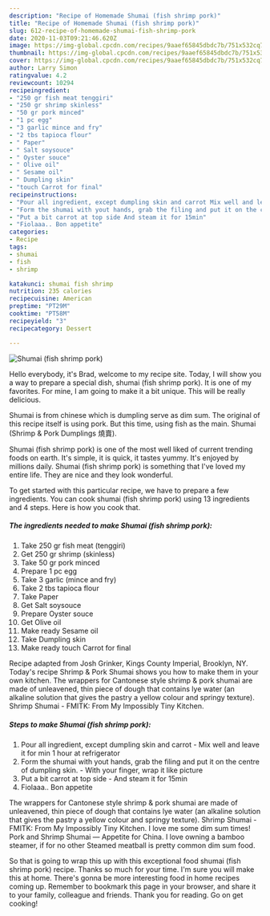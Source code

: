 ```yaml
---
description: "Recipe of Homemade Shumai (fish shrimp pork)"
title: "Recipe of Homemade Shumai (fish shrimp pork)"
slug: 612-recipe-of-homemade-shumai-fish-shrimp-pork
date: 2020-11-03T09:21:46.620Z
image: https://img-global.cpcdn.com/recipes/9aaef65845dbdc7b/751x532cq70/shumai-fish-shrimp-pork-recipe-main-photo.jpg
thumbnail: https://img-global.cpcdn.com/recipes/9aaef65845dbdc7b/751x532cq70/shumai-fish-shrimp-pork-recipe-main-photo.jpg
cover: https://img-global.cpcdn.com/recipes/9aaef65845dbdc7b/751x532cq70/shumai-fish-shrimp-pork-recipe-main-photo.jpg
author: Larry Simon
ratingvalue: 4.2
reviewcount: 10294
recipeingredient:
- "250 gr fish meat tenggiri"
- "250 gr shrimp skinless"
- "50 gr pork minced"
- "1 pc egg"
- "3 garlic mince and fry"
- "2 tbs tapioca flour"
- " Paper"
- " Salt soysouce"
- " Oyster souce"
- " Olive oil"
- " Sesame oil"
- " Dumpling skin"
- "touch Carrot for final"
recipeinstructions:
- "Pour all ingredient, except dumpling skin and carrot Mix well and leave it for min 1 hour at refrigerator"
- "Form the shumai with yout hands, grab the filing and put it on the centre of dumpling skin. With your finger, wrap it like picture"
- "Put a bit carrot at top side And steam it for 15min"
- "Fiolaaa.. Bon appetite"
categories:
- Recipe
tags:
- shumai
- fish
- shrimp

katakunci: shumai fish shrimp 
nutrition: 235 calories
recipecuisine: American
preptime: "PT29M"
cooktime: "PT58M"
recipeyield: "3"
recipecategory: Dessert

---
```



![Shumai (fish shrimp pork)](https://img-global.cpcdn.com/recipes/9aaef65845dbdc7b/751x532cq70/shumai-fish-shrimp-pork-recipe-main-photo.jpg)

Hello everybody, it's Brad, welcome to my recipe site. Today, I will show you a way to prepare a special dish, shumai (fish shrimp pork). It is one of my favorites. For mine, I am going to make it a bit unique. This will be really delicious.

Shumai is from chinese which is dumpling serve as dim sum. The original of this recipe itself is using pork. But this time, using fish as the main. Shumai (Shrimp &amp; Pork Dumplings 燒賣).

Shumai (fish shrimp pork) is one of the most well liked of current trending foods on earth. It's simple, it is quick, it tastes yummy. It's enjoyed by millions daily. Shumai (fish shrimp pork) is something that I've loved my entire life. They are nice and they look wonderful.


To get started with this particular recipe, we have to prepare a few ingredients. You can cook shumai (fish shrimp pork) using 13 ingredients and 4 steps. Here is how you cook that.

<!--inarticleads1-->

##### The ingredients needed to make Shumai (fish shrimp pork):

1. Take 250 gr fish meat (tenggiri)
1. Get 250 gr shrimp (skinless)
1. Take 50 gr pork minced
1. Prepare 1 pc egg
1. Take 3 garlic (mince and fry)
1. Take 2 tbs tapioca flour
1. Take  Paper
1. Get  Salt soysouce
1. Prepare  Oyster souce
1. Get  Olive oil
1. Make ready  Sesame oil
1. Take  Dumpling skin
1. Make ready touch Carrot for final


Recipe adapted from Josh Grinker, Kings County Imperial, Brooklyn, NY. Today&#39;s recipe Shrimp &amp; Pork Shumai shows you how to make them in your own kitchen. The wrappers for Cantonese style shrimp &amp; pork shumai are made of unleavened, thin piece of dough that contains lye water (an alkaline solution that gives the pastry a yellow colour and springy texture). Shrimp Shumai - FMITK: From My Impossibly Tiny Kitchen. 

<!--inarticleads2-->

##### Steps to make Shumai (fish shrimp pork):

1. Pour all ingredient, except dumpling skin and carrot - Mix well and leave it for min 1 hour at refrigerator
1. Form the shumai with yout hands, grab the filing and put it on the centre of dumpling skin. - With your finger, wrap it like picture
1. Put a bit carrot at top side - And steam it for 15min
1. Fiolaaa.. Bon appetite


The wrappers for Cantonese style shrimp &amp; pork shumai are made of unleavened, thin piece of dough that contains lye water (an alkaline solution that gives the pastry a yellow colour and springy texture). Shrimp Shumai - FMITK: From My Impossibly Tiny Kitchen. I love me some dim sum times! Pork and Shrimp Shumai — Appetite for China. I love owning a bamboo steamer, if for no other Steamed meatball is pretty common dim sum food. 

So that is going to wrap this up with this exceptional food shumai (fish shrimp pork) recipe. Thanks so much for your time. I'm sure you will make this at home. There's gonna be more interesting food in home recipes coming up. Remember to bookmark this page in your browser, and share it to your family, colleague and friends. Thank you for reading. Go on get cooking!
